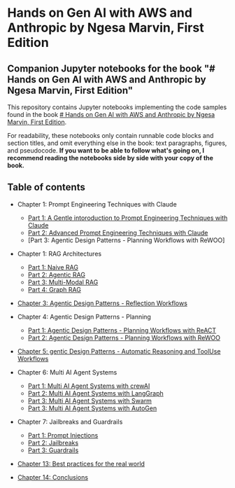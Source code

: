 
# Hands on Gen AI with AWS and Anthropic by Ngesa Marvin, First Edition

## Companion Jupyter notebooks for the book "# Hands on Gen AI with AWS and Anthropic by Ngesa Marvin, First Edition"

This repository contains Jupyter notebooks implementing the code samples found in the book [# Hands on Gen AI with AWS and Anthropic by Ngesa Marvin, First Edition]().

For readability, these notebooks only contain runnable code blocks and section titles, and omit everything else in the book: text paragraphs, figures, and pseudocode.
**If you want to be able to follow what's going on, I recommend reading the notebooks side by side with your copy of the book.**

## Table of contents

* Chapter 1: Prompt Engineering Techniques with Claude
    - [Part 1: A Gentle intoroduction to Prompt Engineering Techniques with Claude](https://colab.research.google.com/github/fchollet/deep-learning-with-python-notebooks/blob/master/chapter09_part01_image-segmentation.ipynb)
    - [Part 2: Advanced Prompt Engineering Techniques with Claude](https://colab.research.google.com/github/fchollet/deep-learning-with-python-notebooks/blob/master/chapter09_part02_modern-convnet-architecture-patterns.ipynb)
    - [Part 3: Agentic Design Patterns - Planning Workflows with ReWOO]

* Chapter 1: RAG Architectures
    - [Part 1: Naive RAG](https://colab.research.google.com/github/fchollet/deep-learning-with-python-notebooks/blob/master/chapter09_part01_image-segmentation.ipynb)
    - [Part 2: Agentic RAG](https://colab.research.google.com/github/fchollet/deep-learning-with-python-notebooks/blob/master/chapter09_part02_modern-convnet-architecture-patterns.ipynb)
    - [Part 3: Multi-Modal RAG](https://colab.research.google.com/github/fchollet/deep-learning-with-python-notebooks/blob/master/chapter09_part02_modern-convnet-architecture-patterns.ipynb)
    - [Part 4: Graph RAG](https://colab.research.google.com/github/fchollet/deep-learning-with-python-notebooks/blob/master/chapter09_part02_modern-convnet-architecture-patterns.ipynb)
    
* [Chapter 3: Agentic Design Patterns - Reflection Workflows](https://colab.research.google.com/github/fchollet/deep-learning-with-python-notebooks/blob/master/chapter03_introduction-to-keras-and-tf.ipynb)

* Chapter 4: Agentic Design Patterns - Planning
    - [Part 1: Agentic Design Patterns - Planning Workflows with ReACT](https://colab.research.google.com/github/fchollet/deep-learning-with-python-notebooks/blob/master/chapter09_part01_image-segmentation.ipynb)
    - [Part 2: Agentic Design Patterns - Planning Workflows with ReWOO](https://colab.research.google.com/github/fchollet/deep-learning-with-python-notebooks/blob/master/chapter09_part02_modern-convnet-architecture-patterns.ipynb)
    
* [Chapter 5: gentic Design Patterns - Automatic Reasoning and ToolUse Workflows](https://colab.research.google.com/github/fchollet/deep-learning-with-python-notebooks/blob/master/chapter07_working-with-keras.ipynb)

* Chapter 6: Multi AI Agent Systems
    - [Part 1: Multi AI Agent Systems with crewAI](https://colab.research.google.com/github/fchollet/deep-learning-with-python-notebooks/blob/master/chapter09_part01_image-segmentation.ipynb)
    - [Part 2: Multi AI Agent Systems with LangGraph](https://colab.research.google.com/github/fchollet/deep-learning-with-python-notebooks/blob/master/chapter09_part02_modern-convnet-architecture-patterns.ipynb)
    - [Part 3: Multi AI Agent Systems with Swarm](https://colab.research.google.com/github/fchollet/deep-learning-with-python-notebooks/blob/master/chapter09_part03_interpreting-what-convnets-learn.ipynb)
     - [Part 3: Multi AI Agent Systems with AutoGen](https://colab.research.google.com/github/fchollet/deep-learning-with-python-notebooks/blob/master/chapter09_part03_interpreting-what-convnets-learn.ipynb)

* Chapter 7: Jailbreaks and Guardrails
    - [Part 1: Prompt Injections](https://colab.research.google.com/github/fchollet/deep-learning-with-python-notebooks/blob/master/chapter09_part01_image-segmentation.ipynb)
    - [Part 2: Jailbreaks](https://colab.research.google.com/github/fchollet/deep-learning-with-python-notebooks/blob/master/chapter09_part02_modern-convnet-architecture-patterns.ipynb)
    - [Part 3: Guardrails](https://colab.research.google.com/github/fchollet/deep-learning-with-python-notebooks/blob/master/chapter09_part03_interpreting-what-convnets-learn.ipynb)
     
* [Chapter 13: Best practices for the real world](https://colab.research.google.com/github/fchollet/deep-learning-with-python-notebooks/blob/master/chapter13_best-practices-for-the-real-world.ipynb)
* [Chapter 14: Conclusions](https://colab.research.google.com/github/fchollet/deep-learning-with-python-notebooks/blob/master/chapter14_conclusions.ipynb)
